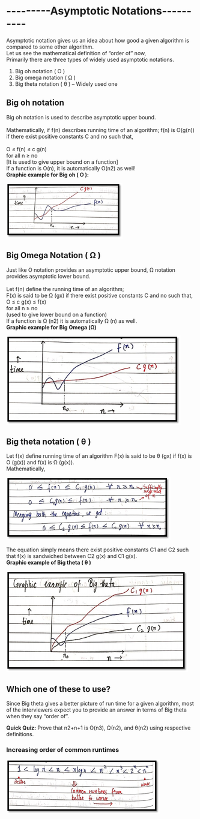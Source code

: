 # ---------Asymptotic Notations----------
Asymptotic notation gives us an idea about how good a given algorithm is compared to some other
algorithm.<br>
Let us see the mathematical definition of “order of” now,<br>
Primarily there are three types of widely used asymptotic notations.
<ol>
<li> Big oh notation ( O )</li>
<li> Big omega notation ( Ω )</li>
<li> Big theta notation ( θ ) – Widely used one </li>
</ol>

## Big oh notation
Big oh notation is used to describe asymptotic upper bound.<br><br>
Mathematically, if f(n) describes running time of an algorithm; f(n) is O(g(n)) if there exist positive constants
C and no such that,<br><br>
O ≤ f(n) ≤ c g(n) <br> for all n ≥ no <br>
[It is used to give upper bound on a function]
<br>
If a function is O(n), it is automatically O(n2) as well! <br>
<b>
Graphic example for Big oh ( O ):</b>

<img src="bigo.png">

## Big Omega Notation ( Ω )

Just like O notation provides an asymptotic upper bound, Ω notation provides asymptotic lower bound.<br><br> Let f(n) define the running time of an algorithm;<br>
F(x) is said to be Ω (gx) if there exist positive constants C and no such that,<br>
O ≤ c g(x) ≤ f(x) <br>                for all n ≥ no                 <br>(used to give lower bound on a function)<br>
If a function is Ω (n2) it is automatically Ω (n) as well.<br>
<b> Graphic example for Big Omega (Ω)</b>

<img src="bigomega.png">

## Big theta notation ( θ )
Let f(x) define running time of an algorithm
F(x) is said to be θ (gx) if f(x) is O (g(x)) and f(x) is Ω (g(x)).<br>
Mathematically,<br>

<img src="bigtheta.png">

The equation simply means there exist positive constants C1 and C2 such that f(x) is sandwiched between C2 g(x) and C1 g(x).  <br>
<b>
Graphic example of Big theta ( θ )
</b>

<img src="bigthetagraph.png">

## Which one of these to use?

Since Big theta gives a better picture of run time for a given algorithm, most of the interviewers expect you to provide an answer in terms of Big theta when they say “order of”.<br>

<b>Quick Quiz:</b> Prove that n2+n+1 is O(n3), Ω(n2), and θ(n2) using respective definitions.

 

### Increasing order of common runtimes
<img src="last.png">